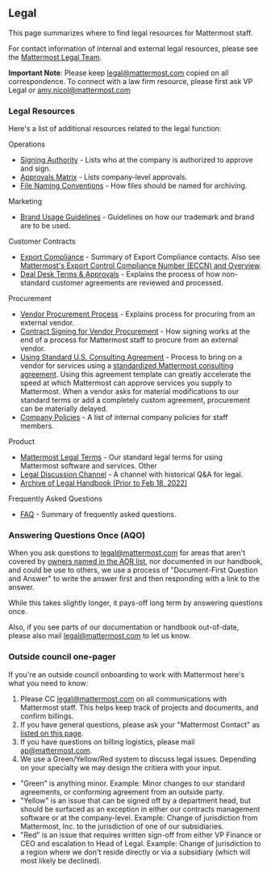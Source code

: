 ## Legal

This page summarizes where to find legal resources for Mattermost staff.

For contact information of internal and external legal resources, please see the [Mattermost Legal Team](https://docs.google.com/document/d/17ILLErliJoTxYRnh04yfCGlsQ15rhkYEki3KIJO-gdE/edit).

**Important Note**: Please keep legal@mattermost.com copied on all correspondence. To connect with a law firm resource, please first ask VP Legal or amy.nicol@mattermost.com 

### Legal Resources

Here's a list of additional resources related to the legal function:

Operations 
* [Signing Authority](https://handbook.mattermost.com/operations/operations/company-processes/company-agreements#who-can-sign-on-behalf-of-the-company) - Lists who at the company is authorized to approve and sign.
* [Approvals Matrix](https://docs.google.com/spreadsheets/d/1fDIMiO0uydB_1zCUxZ4sGfSnBJ0P_49zbeQGgTqbYPI/edit#gid=1731392656) - Lists company-level approvals.
* [File Naming Conventions](https://handbook.mattermost.com/operations/finance/naming-files-and-agreements) - How files should be named for archiving.

Marketing 
* [Brand Usage Guidelines](https://handbook.mattermost.com/operations/operations/company-processes/publishing/publishing-guidelines/brand-and-visual-design-guidelines) - Guidelines on how our trademark and brand are to be used.

Customer Contracts 
* [Export Compliance](https://docs.google.com/document/d/14KzrhszTlaibtM4APezTS8CFb1vaHxRsnkV9ZFef-Uc/edit#bookmark=id.1todj7iol2os) - Summary of Export Compliance contacts. Also see [Mattermost's Export Control Compliance Number (ECCN) and Overview](https://www.google.com/url?q=https://docs.mattermost.com/about/certifications-and-compliance.html%23u-s-export-compliance-overview&sa=D&source=docs&ust=1645713344381876&usg=AOvVaw1zHBcjFIQ4jtBtJ9Rmc2IX). 
* [Deal Desk Terms & Approvals](https://handbook.mattermost.com/operations/sales/deal-desk) - Explains the process of how non-standard customer agreements are reviewed and processed.

Procurement 
* [Vendor Procurement Process](https://handbook.mattermost.com/operations/finance/purchasing/how-to-procure-a-vendor-contract) - Explains process for procuring from an external vendor.
* [Contract Signing for Vendor Procurement](https://handbook.mattermost.com/operations/finance/purchasing/contracts-and-signing) - How signing works at the end of a process for Mattermost staff to procure from an external vendor.
* [Using Standard U.S. Consulting Agreement](https://handbook.mattermost.com/operations/finance/risk-management/mattermost-templated-agreements) - Process to bring on a vendor for services using a [standardized Mattermost consulting agreement](https://docs.google.com/document/u/1/d/1qR5Kn3UcktjDipZ-H3UuWdcrLXoJR5RD/edit?usp=drive_web&ouid=107885747391106493596&rtpof=true). Using this agreement template can greatly accelerate the speed at which Mattermost can approve services you supply to Mattermost. When a vendor asks for material modifications to our standard terms or add a completely custom agreement, procurement can be materially delayed.
* [Company Policies](https://handbook.mattermost.com/operations/security/policies) - A list of internal company policies for staff members.

Product
* [Mattermost Legal Terms](https://mattermost.com/terms-of-service/) - Our standard legal terms for using Mattermost software and services.
Other 
* [Legal Discussion Channel](https://community.mattermost.com/private-core/channels/legal) - A channel with historical Q&A for legal.
* [Archive of Legal Handbook (Prior to Feb 18, 2022)](https://community.mattermost.com/boards/workspace/ezhqoc78aigo7poyrb9hy7u5jw/25b8db83-635b-4469-8c66-37774edbd0c5/ad1e7566-7232-4d88-84b0-7d328b10f1bc/cgprte3iuutdrfeujxgk6p6yw1y)

Frequently Asked Questions 
* [FAQ](https://docs.google.com/document/d/14KzrhszTlaibtM4APezTS8CFb1vaHxRsnkV9ZFef-Uc/edit#bookmark=id.c9hyldtkrybf) - Summary of frequently asked questions. 

### Answering Questions Once (AQO)

When you ask questions to legal@mattermost.com for areas that aren't covered by [owners named in the AOR list](https://docs.google.com/document/d/14KzrhszTlaibtM4APezTS8CFb1vaHxRsnkV9ZFef-Uc/edit), nor documented in our handbook, and could be use to others, we use a process of "Document-First Question and Answer" to write the answer first and then responding with a link to the answer.

While this takes slightly longer, it pays-off long term by answering questions once.

Also, if you see parts of our documentation or handbook out-of-date, please also mail legal@mattermost.com to let us know.

### Outside council one-pager

If you're an outside council onboarding to work with Mattermost here's what you need to know:

1. Please CC legal@mattermost.com on all communications with Mattermost staff. This helps keep track of projects and documents, and confirm billings.
2. If you have general questions, please ask your "Mattermost Contact" as [listed on this page](https://docs.google.com/document/d/17ILLErliJoTxYRnh04yfCGlsQ15rhkYEki3KIJO-gdE/edit).
3. If you have questions on billing logistics, please mail ap@mattermost.com.
4. We use a Green/Yellow/Red system to discuss legal issues. Depending on your specialty we may design the critiera with your input.
 - "Green" is anything minor. Example: Minor changes to our standard agreements, or conforming agreement from an outside party.
 - "Yellow" is an issue that can be signed off by a department head, but should be surfaced as an exception in either our contracts management software or at the company-level. Example: Change of jurisdiction from Mattermost, Inc. to the jurisdiction of one of our subsidiaries.
 - "Red" is an issue that requires written sign-off from either VP Finance or CEO and escalation to Head of Legal. Example: Change of jurisdiction to a region where we don't reside directly or via a subsidiary (which will most likely be declined).
